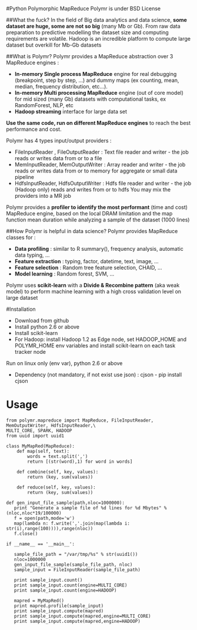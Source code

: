 #Python Polymorphic MapReduce
Polymr is under BSD License

##What the fuck?
In the field of Big data analytics and data science, **some dataset are huge, some are not so big** (many Mb or Gb).
From raw data preparation to predictive modelling the dataset size and computing requirements are volatile.
Hadoop is an incredible platform to compute large dataset but overkill for Mb-Gb datasets

##What is Polymr?
Polymr provides a MapReduce abstraction over 3 MapReduce engines :
* **In-memory Single process MapReduce** engine for real debugging (breakpoint, step by step, ...) and dummy maps (ex counting, mean, median, frequency distribution, etc...).
* **In-memory Multi processing MapReduce** engine (out of core model) for mid sized (many Gb) datasets with computational tasks, ex RandomForest, NLP, etc
* **Hadoop streaming** interface for large data set

**Use the same code, run on different MapReduce engines** to reach the best performance and cost.

Polymr has 4 types input/output providers :
* FileInputReader , FileOutputReader : Text file reader and writer - the job reads or writes data from or to a file
* MemInputReader, MemOutputWriter : Array reader and writer - the job reads or writes data from or to memory for aggregate or small data pipeline
* HdfsInputReader, HdfsOutputWriter : Hdfs file reader and writer - the job (Hadoop only) reads and writes from or to hdfs
You may mix the providers into a MR job

Polymr provides a **profiler to identify the most performant** (time and cost) MapReduce engine, based on the local DRAM limitation and the map function mean duration while analyzing a sample of the dataset (1000 lines)


##How Polymr is helpful in data science?
Polymr provides MapReduce classes for :
* **Data profiling** : similar to R summary(), frequency analysis, automatic data typing, ...
* **Feature extraction** : typing, factor, datetime, text, image, ...
* **Feature selection** : Random tree feature selection, CHAID, ...
* **Model learning** : Random forest, SVM, ...

Polymr uses **scikit-learn** with a **Divide & Recombine pattern** (aka weak model) to perform machine learning with a high cross validation level on large dataset


#Installation

* Download from github
* Install python 2.6 or above
* Install scikit-learn
* For Hadoop: install Hadoop 1.2 as Edge node, set HADOOP_HOME and POLYMR_HOME env variables and install scikit-learn on each task tracker node


Run on linux only (env var), python 2.6 or above


* Dependency (not mandatory, if not exist use json) : cjson - pip install cjson

# Usage

    from polymr.mapreduce import MapReduce, FileInputReader, MemOutputWriter, HdfsInputReader,\
    MULTI_CORE, SPARK, HADOOP
    from uuid import uuid1
        
    class MyMapRed(MapReduce):
        def map(self, text):
            words = text.split(',')
            return [(str(word),1) for word in words]
                
        def combine(self, key, values):
            return (key, sum(values))
        
        def reduce(self, key, values):
            return (key, sum(values))

    def gen_input_file_sample(path,nloc=1000000):
       print "Generate a sample file of %d lines for %d Mbytes" % (nloc,nloc*19/100000)
       f = open(path,mode='w')
       map(lambda n: f.write(','.join(map(lambda i: str(i),range(100)))),range(nloc))
       f.close()

    if __name__ == '__main__':

       sample_file_path = "/var/tmp/%s" % str(uuid1())
       nloc=1000000
       gen_input_file_sample(sample_file_path, nloc)
       sample_input = FileInputReader(sample_file_path)

       print sample_input.count()
       print sample_input.count(engine=MULTI_CORE)
       print sample_input.count(engine=HADOOP)

       mapred = MyMapRed()
       print mapred.profile(sample_input)
       print sample_input.compute(mapred)
       print sample_input.compute(mapred,engine=MULTI_CORE)
       print sample_input.compute(mapred,engine=HADOOP)


